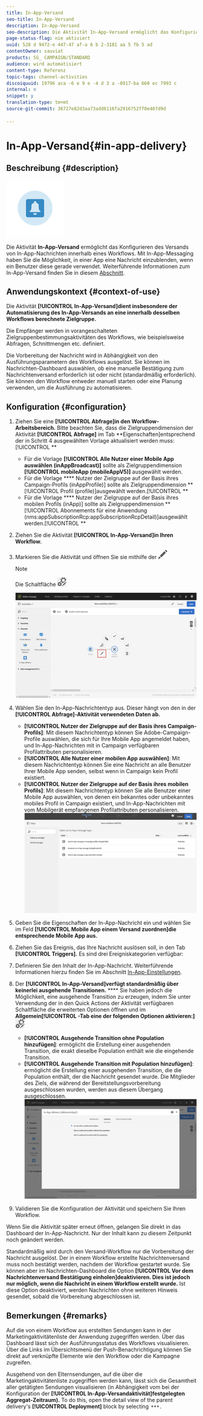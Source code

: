 ```yaml
---
title: In-App-Versand
seo-title: In-App-Versand
description: In-App-Versand
seo-description: Die Aktivität In-App-Versand ermöglicht das Konfigurieren des Versands von In-App-Nachrichten innerhalb eines Workflows.
page-status-flag: nie aktiviert
uuid: 528 d 9472-e 447-47 af-a 6 b 2-3181 aa 5 fb 5 ad
contentOwner: sauviat
products: SG_ CAMPAIGN/STANDARD
audience: wird automatisiert
content-type: Referenz
topic-tags: channel-activities
discoiquuid: 19796 aca -6 e 9 e -4 d 3 a -8917-ba 660 ec 7993 c
internal: n
snippet: y
translation-type: tm+mt
source-git-commit: 36727e82d3aa73add6116fa2916752ff0e407d9d

---
```



# In-App-Versand{#in-app-delivery}

## Beschreibung {#description}

![](assets/wkf_in_app_1.png)

Die Aktivität **In-App-Versand** ermöglicht das Konfigurieren des Versands von In-App-Nachrichten innerhalb eines Workflows. Mit In-App-Messaging haben Sie die Möglichkeit, in einer App eine Nachricht einzublenden, wenn ein Benutzer diese gerade verwendet. Weiterführende Informationen zum In-App-Versand finden Sie in diesem [Abschnitt](../../channels/using/about-in-app-messaging.md).

## Anwendungskontext {#context-of-use}

Die Aktivität **[!UICONTROL In-App-Versand]dient insbesondere der Automatisierung des In-App-Versands an eine innerhalb desselben Workflows berechnete Zielgruppe.**

Die Empfänger werden in vorangeschalteten Zielgruppenbestimmungsaktivitäten des Workflows, wie beispielsweise Abfragen, Schnittmengen etc. definiert.

Die Vorbereitung der Nachricht wird in Abhängigkeit von den Ausführungsparametern des Workflows ausgelöst. Sie können im Nachrichten-Dashboard auswählen, ob eine manuelle Bestätigung zum Nachrichtenversand erforderlich ist oder nicht (standardmäßig erforderlich). Sie können den Workflow entweder manuell starten oder eine Planung verwenden, um die Ausführung zu automatisieren.

## Konfiguration {#configuration}

1. Ziehen Sie eine **[!UICONTROL Abfrage]in den Workflow-Arbeitsbereich.** Bitte beachten Sie, dass die Zielgruppendimension der Aktivität **[!UICONTROL Abfrage]** im Tab **Eigenschaften]entsprechend der in Schritt 4 ausgewählten Vorlage aktualisiert werden muss:[!UICONTROL **

   * Für die Vorlage **[!UICONTROL Alle Nutzer einer Mobile App auswählen (inAppBroadcast)]** sollte als Zielgruppendimension **[!UICONTROL mobileApp (mobileAppV5)]** ausgewählt werden.
   * Für die Vorlage **** Nutzer der Zielgruppe auf der Basis ihres Campaign-Profils (inAppProfile)] sollte als Zielgruppendimension **[!UICONTROL Profil (profile)]ausgewählt werden.[!UICONTROL **
   * Für die Vorlage **** Nutzer der Zielgruppe auf der Basis ihres mobilen Profils (inApp)] sollte als Zielgruppendimension **[!UICONTROL Abonnements für eine Anwendung (nms:appSubscriptionRcp:appSubscriptionRcpDetail)]ausgewählt werden.[!UICONTROL **

1. Ziehen Sie die Aktivität **[!UICONTROL In-App-Versand]in Ihren Workflow.**
1. Markieren Sie die Aktivität und öffnen Sie sie mithilfe der ![-Schaltfläche aus den angezeigten Quick Actions.](assets/edit_darkgrey-24px.png)

   >[!NOTE]
   >
   >Die Schaltfläche ![ in den Quick Actions bietet Zugriff auf die allgemeinen Eigenschaften und erweiterten Optionen der Aktivität (nicht des Versands selbst).](assets/dlv_activity_params-24px.png)

   ![](assets/wkf_in_app_3.png)

1. Wählen Sie den In-App-Nachrichtentyp aus. Dieser hängt von den in der **[!UICONTROL Abfrage]-Aktivität verwendeten Daten ab.**

   * **[!UICONTROL Nutzer der Zielgruppe auf der Basis ihres Campaign-Profils]**: Mit diesem Nachrichtentyp können Sie Adobe-Campaign-Profile auswählen, die sich für Ihre Mobile App angemeldet haben, und In-App-Nachrichten mit in Campaign verfügbaren Profilattributen personalisieren.
   * **[!UICONTROL Alle Nutzer einer mobilen App auswählen]**: Mit diesem Nachrichtentyp können Sie eine Nachricht an alle Benutzer Ihrer Mobile App senden, selbst wenn in Campaign kein Profil existiert.
   * **[!UICONTROL Nutzer der Zielgruppe auf der Basis ihres mobilen Profils]**: Mit diesem Nachrichtentyp können Sie alle Benutzer einer Mobile App auswählen, von denen ein bekanntes oder unbekanntes mobiles Profil in Campaign existiert, und In-App-Nachrichten mit vom Mobilgerät empfangenen Profilattributen personalisieren.
   ![](assets/wkf_in_app_4.png)

1. Geben Sie die Eigenschaften der In-App-Nachricht ein und wählen Sie im Feld **[!UICONTROL Mobile App einem Versand zuordnen]die entsprechende Mobile App aus.**
1. Ziehen Sie das Ereignis, das Ihre Nachricht auslösen soll, in den Tab **[!UICONTROL Triggers].** Es sind drei Ereigniskategorien verfügbar:
1. Definieren Sie den Inhalt der In-App-Nachricht. Weiterführende Informationen hierzu finden Sie im Abschnitt [In-App-Einstellungen](../../channels/using/customizing-an-in-app-message.md).
1. Der **[!UICONTROL In-App-Versand]verfügt standardmäßig über keinerlei ausgehende Transitionen.** **** Sie haben jedoch die Möglichkeit, eine ausgehende Transition zu erzeugen, indem Sie unter Verwendung der in den Quick Actions der Aktivität verfügbaren Schaltfläche die erweiterten Optionen öffnen und im **Allgemein[!UICONTROL -Tab eine der folgenden Optionen aktivieren:]**![](assets/dlv_activity_params-24px.png)

   * **[!UICONTROL Ausgehende Transition ohne Population hinzufügen]**: ermöglicht die Erstellung einer ausgehenden Transition, die exakt dieselbe Population enthält wie die eingehende Transition.
   * **[!UICONTROL Ausgehende Transition mit Population hinzufügen]**: ermöglicht die Erstellung einer ausgehenden Transition, die die Population enthält, der die Nachricht gesendet wurde. Die Mitglieder des Ziels, die während der Bereitstellungsvorbereitung ausgeschlossen wurden, werden aus diesem Übergang ausgeschlossen.
   ![](assets/wkf_in_app_5.png)

1. Validieren Sie die Konfiguration der Aktivität und speichern Sie Ihren Workflow.

Wenn Sie die Aktivität später erneut öffnen, gelangen Sie direkt in das Dashboard der In-App-Nachricht. Nur der Inhalt kann zu diesem Zeitpunkt noch geändert werden.

Standardmäßig wird durch den Versand-Workflow nur die Vorbereitung der Nachricht ausgelöst. Der in einem Workflow erstellte Nachrichtenversand muss noch bestätigt werden, nachdem der Workflow gestartet wurde. Sie können aber im Nachrichten-Dashboard die Option **[!UICONTROL Vor dem Nachrichtenversand Bestätigung einholen]deaktivieren. Dies ist jedoch nur möglich, wenn die Nachricht in einem Workflow erstellt wurde.** Ist diese Option deaktiviert, werden Nachrichten ohne weiteren Hinweis gesendet, sobald die Vorbereitung abgeschlossen ist.

## Bemerkungen {#remarks}

Auf die von einem Workflow aus erstellten Sendungen kann in der Marketingaktivitätenliste der Anwendung zugegriffen werden. Über das Dashboard lässt sich der Ausführungsstatus des Workflows visualisieren. Über die Links im Übersichtsmenü der Push-Benachrichtigung können Sie direkt auf verknüpfte Elemente wie den Workflow oder die Kampagne zugreifen.

Ausgehend von den Elternsendungen, auf die über die Marketingaktivitätenliste zugegriffen werden kann, lässt sich die Gesamtheit aller getätigten Sendungen visualisieren (in Abhängigkeit vom bei der Konfiguration der **[!UICONTROL In-App-Versandaktivität]festgelegten Aggregat-Zeitraum).** To do this, open the detail view of the parent delivery's **[!UICONTROL Deployment]** block by selecting ![](assets/wkf_dlv_detail_button.png).
